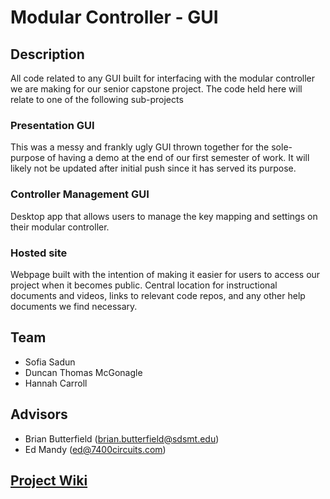 # Modular Controller - GUI

## Description
All code related to any GUI built for interfacing with the modular controller we are making for our senior capstone project.
The code held here will relate to one of the following sub-projects

### Presentation GUI
This was a messy and frankly ugly GUI thrown together for the sole-purpose of having a demo at the end of our first semester of work. It will likely not be updated after initial push since it has served its purpose.

### Controller Management GUI 
Desktop app that allows users to manage the key mapping and settings on their modular controller.

### Hosted site
Webpage built with the intention of making it easier for users to access our project when it becomes public. Central location for instructional documents and videos, links to relevant code repos, and any other help documents we find necessary.

## Team
- Sofia Sadun
- Duncan Thomas McGonagle
- Hannah Carroll

## Advisors
- Brian Butterfield (brian.butterfield@sdsmt.edu)
- Ed Mandy (ed@7400circuits.com)

## [Project Wiki](https://gitlab.com/groups/sdmines/sd/2022/11/-/wikis/home)